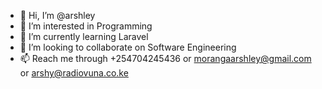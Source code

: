 - 👋 Hi, I’m @arshley
- 👀 I’m interested in Programming
- 🌱 I’m currently learning Laravel
- 💞️ I’m looking to collaborate on Software Engineering
- 📫 Reach me through +254704245436 or  morangaarshley@gmail.com or   arshy@radiovuna.co.ke

<!---
arshley/arshley is a ✨ special ✨ repository because its `README.md` (this file) appears on your GitHub profile.
You can click the Preview link to take a look at your changes.
--->
